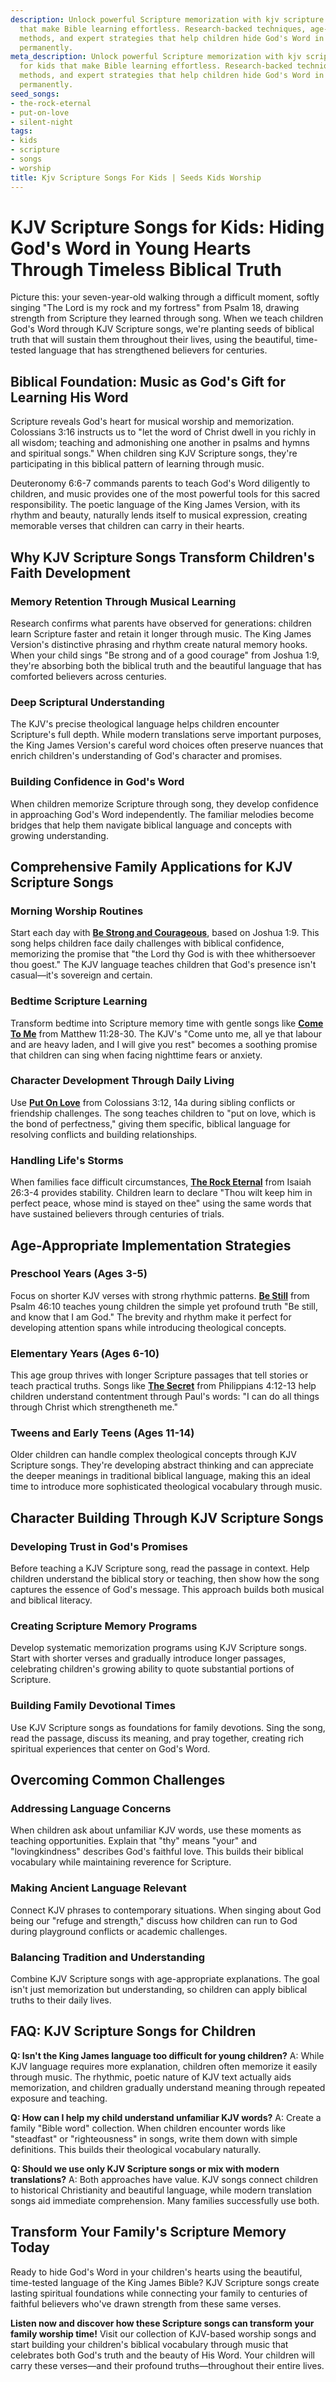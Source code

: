 ```yaml
---
description: Unlock powerful Scripture memorization with kjv scripture songs for kids
  that make Bible learning effortless. Research-backed techniques, age-appropriate
  methods, and expert strategies that help children hide God's Word in their hearts
  permanently.
meta_description: Unlock powerful Scripture memorization with kjv scripture songs
  for kids that make Bible learning effortless. Research-backed techniques, age-appropriate
  methods, and expert strategies that help children hide God's Word in their hearts
  permanently.
seed_songs:
- the-rock-eternal
- put-on-love
- silent-night
tags:
- kids
- scripture
- songs
- worship
title: Kjv Scripture Songs For Kids | Seeds Kids Worship
---
```

# KJV Scripture Songs for Kids: Hiding God's Word in Young Hearts Through Timeless Biblical Truth

Picture this: your seven-year-old walking through a difficult moment, softly singing "The Lord is my rock and my fortress" from Psalm 18, drawing strength from Scripture they learned through song. When we teach children God's Word through KJV Scripture songs, we're planting seeds of biblical truth that will sustain them throughout their lives, using the beautiful, time-tested language that has strengthened believers for centuries.

## Biblical Foundation: Music as God's Gift for Learning His Word

Scripture reveals God's heart for musical worship and memorization. Colossians 3:16 instructs us to "let the word of Christ dwell in you richly in all wisdom; teaching and admonishing one another in psalms and hymns and spiritual songs." When children sing KJV Scripture songs, they're participating in this biblical pattern of learning through music.

Deuteronomy 6:6-7 commands parents to teach God's Word diligently to children, and music provides one of the most powerful tools for this sacred responsibility. The poetic language of the King James Version, with its rhythm and beauty, naturally lends itself to musical expression, creating memorable verses that children can carry in their hearts.

## Why KJV Scripture Songs Transform Children's Faith Development

### Memory Retention Through Musical Learning

Research confirms what parents have observed for generations: children learn Scripture faster and retain it longer through music. The King James Version's distinctive phrasing and rhythm create natural memory hooks. When your child sings "Be strong and of a good courage" from Joshua 1:9, they're absorbing both the biblical truth and the beautiful language that has comforted believers across centuries.

### Deep Scriptural Understanding

The KJV's precise theological language helps children encounter Scripture's full depth. While modern translations serve important purposes, the King James Version's careful word choices often preserve nuances that enrich children's understanding of God's character and promises.

### Building Confidence in God's Word

When children memorize Scripture through song, they develop confidence in approaching God's Word independently. The familiar melodies become bridges that help them navigate biblical language and concepts with growing understanding.

## Comprehensive Family Applications for KJV Scripture Songs

### Morning Worship Routines

Start each day with **[Be Strong and Courageous](https://seedskidsworship.com/product/be-strong-and-courageous-joshua-19-2/)**, based on Joshua 1:9. This song helps children face daily challenges with biblical confidence, memorizing the promise that "the Lord thy God is with thee whithersoever thou goest." The KJV language teaches children that God's presence isn't casual—it's sovereign and certain.

### Bedtime Scripture Learning

Transform bedtime into Scripture memory time with gentle songs like **[Come To Me](https://seedskidsworship.com/product/when-you-lie-down-lullabies-scripture-songs/)** from Matthew 11:28-30. The KJV's "Come unto me, all ye that labour and are heavy laden, and I will give you rest" becomes a soothing promise that children can sing when facing nighttime fears or anxiety.

### Character Development Through Daily Living

Use **[Put On Love](https://seedskidsworship.com/product/put-on-love-colossians-312-14a-2/)** from Colossians 3:12, 14a during sibling conflicts or friendship challenges. The song teaches children to "put on love, which is the bond of perfectness," giving them specific, biblical language for resolving conflicts and building relationships.

### Handling Life's Storms

When families face difficult circumstances, **[The Rock Eternal](https://seedskidsworship.com/product/the-rock-eternal-isaiah-263-4-2/)** from Isaiah 26:3-4 provides stability. Children learn to declare "Thou wilt keep him in perfect peace, whose mind is stayed on thee" using the same words that have sustained believers through centuries of trials.

## Age-Appropriate Implementation Strategies

### Preschool Years (Ages 3-5)

Focus on shorter KJV verses with strong rhythmic patterns. **[Be Still](https://seedskidsworship.com/product/seeds-of-praise-vol-3/)** from Psalm 46:10 teaches young children the simple yet profound truth "Be still, and know that I am God." The brevity and rhythm make it perfect for developing attention spans while introducing theological concepts.

### Elementary Years (Ages 6-10)

This age group thrives with longer Scripture passages that tell stories or teach practical truths. Songs like **[The Secret](https://seedskidsworship.com/product/the-secret-philippians-412-13/)** from Philippians 4:12-13 help children understand contentment through Paul's words: "I can do all things through Christ which strengtheneth me."

### Tweens and Early Teens (Ages 11-14)

Older children can handle complex theological concepts through KJV Scripture songs. They're developing abstract thinking and can appreciate the deeper meanings in traditional biblical language, making this an ideal time to introduce more sophisticated theological vocabulary through music.

## Character Building Through KJV Scripture Songs

### Developing Trust in God's Promises

Before teaching a KJV Scripture song, read the passage in context. Help children understand the biblical story or teaching, then show how the song captures the essence of God's message. This approach builds both musical and biblical literacy.

### Creating Scripture Memory Programs

Develop systematic memorization programs using KJV Scripture songs. Start with shorter verses and gradually introduce longer passages, celebrating children's growing ability to quote substantial portions of Scripture.

### Building Family Devotional Times

Use KJV Scripture songs as foundations for family devotions. Sing the song, read the passage, discuss its meaning, and pray together, creating rich spiritual experiences that center on God's Word.

## Overcoming Common Challenges

### Addressing Language Concerns

When children ask about unfamiliar KJV words, use these moments as teaching opportunities. Explain that "thy" means "your" and "lovingkindness" describes God's faithful love. This builds their biblical vocabulary while maintaining reverence for Scripture.

### Making Ancient Language Relevant

Connect KJV phrases to contemporary situations. When singing about God being our "refuge and strength," discuss how children can run to God during playground conflicts or academic challenges.

### Balancing Tradition and Understanding

Combine KJV Scripture songs with age-appropriate explanations. The goal isn't just memorization but understanding, so children can apply biblical truths to their daily lives.

## FAQ: KJV Scripture Songs for Children

**Q: Isn't the King James language too difficult for young children?**
A: While KJV language requires more explanation, children often memorize it easily through music. The rhythmic, poetic nature of KJV text actually aids memorization, and children gradually understand meaning through repeated exposure and teaching.

**Q: How can I help my child understand unfamiliar KJV words?**
A: Create a family "Bible word" collection. When children encounter words like "steadfast" or "righteousness" in songs, write them down with simple definitions. This builds their theological vocabulary naturally.

**Q: Should we use only KJV Scripture songs or mix with modern translations?**
A: Both approaches have value. KJV songs connect children to historical Christianity and beautiful language, while modern translation songs aid immediate comprehension. Many families successfully use both.

## Transform Your Family's Scripture Memory Today

Ready to hide God's Word in your children's hearts using the beautiful, time-tested language of the King James Bible? KJV Scripture songs create lasting spiritual foundations while connecting your family to centuries of faithful believers who've drawn strength from these same verses.

**Listen now and discover how these Scripture songs can transform your family worship time!** Visit our collection of KJV-based worship songs and start building your children's biblical vocabulary through music that celebrates both God's truth and the beauty of His Word. Your children will carry these verses—and their profound truths—throughout their entire lives.

<script type="application/ld+json">
{
  "@context": "https://schema.org",
  "@type": "Article",
  "headline": "Kjv Scripture Songs For Kids",
  "author": {
    "@type": "Organization",
    "name": "Seeds Kids Worship"
  },
  "publisher": {
    "@type": "Organization",
    "name": "Seeds Kids Worship",
    "logo": {
      "@type": "ImageObject",
      "url": "https://seedskidsworship.com/logo.png"
    }
  },
  "datePublished": "2025-09-05T15:49:19.455613",
  "dateModified": "2025-09-05T15:49:19.455628",
  "description": "Unlock powerful Scripture memorization with kjv scripture songs for kids that make Bible learning effortless. Research-backed techniques, age-appropriate method",
  "mainEntityOfPage": {
    "@type": "WebPage",
    "@id": "https://seedskidsworship.com/activities/kjv-scripture-songs-for-kids/"
  }
}
</script>

<script type="application/ld+json">
{
  "@context": "https://schema.org",
  "@type": "Product",
  "name": "The Rock Eternal",
  "description": "Steadfast song about trusting in the Lord as the Rock eternal from Isaiah 26:3-4",
  "url": "https://seedskidsworship.com/product/the-rock-eternal-isaiah-263-4-2/",
  "brand": {
    "@type": "Brand",
    "name": "Seeds Kids Worship"
  },
  "category": "Children's Christian Music",
  "album": "Seeds of Praise"
}
</script>

<script type="application/ld+json">
{
  "@context": "https://schema.org",
  "@type": "Product",
  "name": "Put On Love",
  "description": "Character-building song about putting on love as the perfect bond of unity from Colossians 3:12&14",
  "url": "https://seedskidsworship.com/product/put-on-love-colossians-312-14a-2/",
  "brand": {
    "@type": "Brand",
